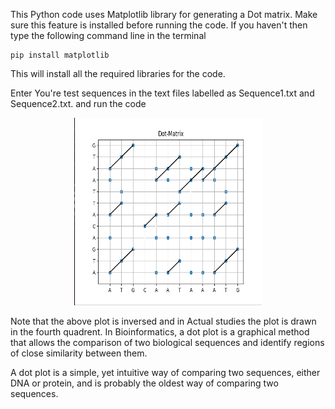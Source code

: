 This Python code uses Matplotlib library for generating a Dot matrix. Make sure this feature is installed before running the code. If you haven't then type the following command line in the terminal

    pip install matplotlib

This will install all the required libraries for the code.

Enter You're test sequences in the text files labelled as Sequence1.txt and Sequence2.txt. and run the code

<div align="center">
<img src="/Matrix.png" alt="Image 1" width="300" height="300"></div>


Note that the above plot is inversed and in Actual studies the plot is drawn in the fourth quadrent.
In Bioinformatics, a dot plot is a graphical method that allows the comparison of two 
biological sequences and identify regions of close similarity between them.

A dot plot is a simple, yet intuitive way of comparing two sequences, either DNA or 
protein, and is probably the oldest way of comparing two sequences.


